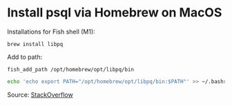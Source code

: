 # Install psql via Homebrew on MacOS

Installations for Fish shell (M1):

```fish
brew install libpq
```

Add to path:

```fish
fish_add_path /opt/homebrew/opt/libpq/bin
```

```bash
echo 'echo export PATH="/opt/homebrew/opt/libpq/bin:$PATH"' >> ~/.bashrc
```

Source: [StackOverflow](https://stackoverflow.com/questions/44654216/correct-way-to-install-psql-without-full-postgres-on-macos)
